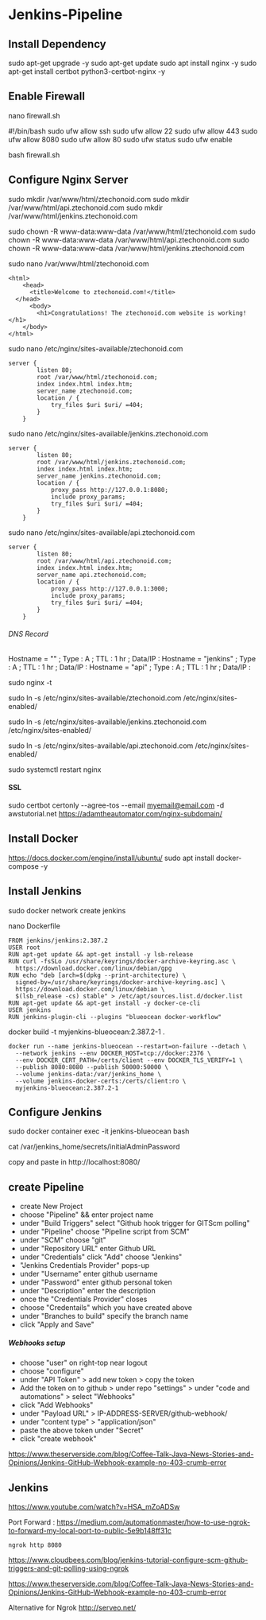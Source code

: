 # Jenkins-Pipeline

## Install Dependency

sudo apt-get upgrade -y
sudo apt-get update
sudo apt install nginx -y
sudo apt-get install certbot python3-certbot-nginx -y

## Enable Firewall

nano firewall.sh

#!/bin/bash
sudo ufw allow ssh
sudo ufw allow 22
sudo ufw allow 443
sudo ufw allow 8080
sudo ufw allow 80
sudo ufw status
sudo ufw enable

bash firewall.sh

## Configure Nginx Server

sudo mkdir /var/www/html/ztechonoid.com
sudo mkdir /var/www/html/api.ztechonoid.com
sudo mkdir /var/www/html/jenkins.ztechonoid.com

sudo chown -R www-data:www-data /var/www/html/ztechonoid.com
sudo chown -R www-data:www-data /var/www/html/api.ztechonoid.com
sudo chown -R www-data:www-data /var/www/html/jenkins.ztechonoid.com

sudo nano /var/www/html/ztechonoid.com

```
<html>
	<head>
	  <title>Welcome to ztechonoid.com!</title>
  </head>
	  <body>
	    <h1>Congratulations! The ztechonoid.com website is working!</h1>
    </body>
</html>
```

sudo nano /etc/nginx/sites-available/ztechonoid.com

```
server {
        listen 80;
        root /var/www/html/ztechonoid.com;
        index index.html index.htm;
        server_name ztechonoid.com;
        location / {
            try_files $uri $uri/ =404;
        }
    }
```

sudo nano /etc/nginx/sites-available/jenkins.ztechonoid.com

```
server {
        listen 80;
        root /var/www/html/jenkins.ztechonoid.com;
        index index.html index.htm;
        server_name jenkins.ztechonoid.com;
        location / {
            proxy_pass http://127.0.0.1:8080;
            include proxy_params;
            try_files $uri $uri/ =404;
        }
    }
```

sudo nano /etc/nginx/sites-available/api.ztechonoid.com

```
server {
        listen 80;
        root /var/www/html/api.ztechonoid.com;
        index index.html index.htm;
        server_name api.ztechonoid.com;
        location / {
            proxy_pass http://127.0.0.1:3000;
            include proxy_params;
            try_files $uri $uri/ =404;
        }
    }
```

###### DNS Record

Hostname = "" ; Type : A ; TTL : 1 hr ; Data/IP : <IP-ADDRESS>
Hostname = "jenkins" ; Type : A ; TTL : 1 hr ; Data/IP : <IP-ADDRESS>
Hostname = "api" ; Type : A ; TTL : 1 hr ; Data/IP : <IP-ADDRESS>

sudo nginx -t

sudo ln -s /etc/nginx/sites-available/ztechonoid.com /etc/nginx/sites-enabled/

sudo ln -s /etc/nginx/sites-available/jenkins.ztechonoid.com /etc/nginx/sites-enabled/

sudo ln -s /etc/nginx/sites-available/api.ztechonoid.com /etc/nginx/sites-enabled/

sudo systemctl restart nginx

#### SSL

sudo certbot certonly --agree-tos --email myemail@email.com -d awstutorial.net
https://adamtheautomator.com/nginx-subdomain/

## Install Docker

https://docs.docker.com/engine/install/ubuntu/
sudo apt install docker-compose -y

## Install Jenkins

sudo docker network create jenkins

nano Dockerfile

```
FROM jenkins/jenkins:2.387.2
USER root
RUN apt-get update && apt-get install -y lsb-release
RUN curl -fsSLo /usr/share/keyrings/docker-archive-keyring.asc \
  https://download.docker.com/linux/debian/gpg
RUN echo "deb [arch=$(dpkg --print-architecture) \
  signed-by=/usr/share/keyrings/docker-archive-keyring.asc] \
  https://download.docker.com/linux/debian \
  $(lsb_release -cs) stable" > /etc/apt/sources.list.d/docker.list
RUN apt-get update && apt-get install -y docker-ce-cli
USER jenkins
RUN jenkins-plugin-cli --plugins "blueocean docker-workflow"
```

docker build -t myjenkins-blueocean:2.387.2-1 .

```
docker run --name jenkins-blueocean --restart=on-failure --detach \
  --network jenkins --env DOCKER_HOST=tcp://docker:2376 \
  --env DOCKER_CERT_PATH=/certs/client --env DOCKER_TLS_VERIFY=1 \
  --publish 8080:8080 --publish 50000:50000 \
  --volume jenkins-data:/var/jenkins_home \
  --volume jenkins-docker-certs:/certs/client:ro \
  myjenkins-blueocean:2.387.2-1
```

## Configure Jenkins

sudo docker container exec -it jenkins-blueocean bash

cat /var/jenkins_home/secrets/initialAdminPassword

copy and paste in http://localhost:8080/

## create Pipeline

- create New Project
- choose "Pipeline" && enter project name
- under "Build Triggers" select "Github hook trigger for GITScm polling"
- under "Pipeline" choose "Pipeline script from SCM"
- under "SCM" choose "git"
- under "Repository URL" enter Github URL
- under "Credentials" click "Add" choose "Jenkins"
- "Jenkins Credentials Provider" pops-up
- under "Username" enter github username
- under "Password" enter github personal token
- under "Description" enter the description
- once the "Credentials Provider" closes
- choose "Credentails" which you have created above
- under "Branches to build" specify the branch name
- click "Apply and Save"

##### Webhooks setup

- choose "user" on right-top near logout
- choose "configure"
- under "API Token" > add new token > copy the token
- Add the token on to github > under repo "settings" > under "code and automations" > select "Webhooks"
- click "Add Webhooks"
- under "Payload URL" > IP-ADDRESS-SERVER/github-webhook/
- under "content type" > "application/json"
- paste the above token under "Secret"
- click "create webhook"

https://www.theserverside.com/blog/Coffee-Talk-Java-News-Stories-and-Opinions/Jenkins-GitHub-Webhook-example-no-403-crumb-error

## Jenkins

https://www.youtube.com/watch?v=HSA_mZoADSw

Port Forward : https://medium.com/automationmaster/how-to-use-ngrok-to-forward-my-local-port-to-public-5e9b148ff31c

```
ngrok http 8080
```

https://www.cloudbees.com/blog/jenkins-tutorial-configure-scm-github-triggers-and-git-polling-using-ngrok

https://www.theserverside.com/blog/Coffee-Talk-Java-News-Stories-and-Opinions/Jenkins-GitHub-Webhook-example-no-403-crumb-error

Alternative for Ngrok
http://serveo.net/
